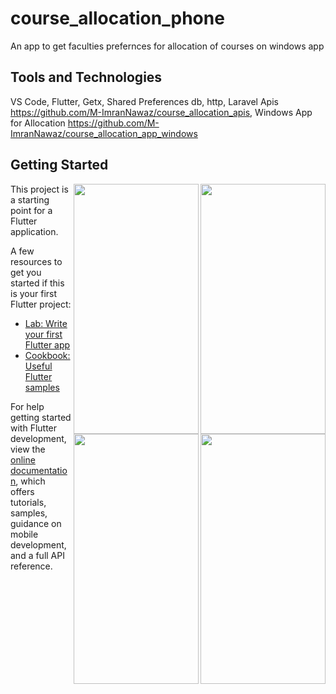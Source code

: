 # course_allocation_phone

An app to get faculties prefernces for allocation of courses on windows app

## Tools and Technologies
VS Code, Flutter, Getx, Shared Preferences db, http, 
Laravel Apis    https://github.com/M-ImranNawaz/course_allocation_apis, 
Windows App for Allocation https://github.com/M-ImranNawaz/course_allocation_app_windows

## Getting Started
<img align="right" src="https://user-images.githubusercontent.com/59133164/179384846-5f1cd18f-4bd0-4387-9cce-ac988d67974c.jpg" width="200" height="400" />
<img align="right" src="https://user-images.githubusercontent.com/59133164/179384854-02854c4b-3638-4743-b438-0b262b5ca45c.jpg" width="200" height="400" />
<img align="right" src="https://user-images.githubusercontent.com/59133164/179384856-474de12b-a41e-420f-90c0-e821516258cf.jpg" width="200" height="400" />
<img align="right" src="https://user-images.githubusercontent.com/59133164/179384865-ed9cf18c-145f-47b2-8dc3-658684a1ec55.jpg" width="200" height="400" />

This project is a starting point for a Flutter application.

A few resources to get you started if this is your first Flutter project:

- [Lab: Write your first Flutter app](https://docs.flutter.dev/get-started/codelab)
- [Cookbook: Useful Flutter samples](https://docs.flutter.dev/cookbook)

For help getting started with Flutter development, view the
[online documentation](https://docs.flutter.dev/), which offers tutorials,
samples, guidance on mobile development, and a full API reference.
